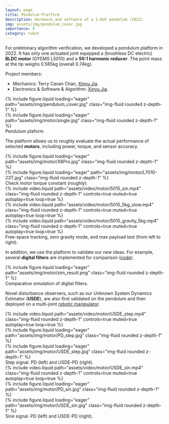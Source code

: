```yaml
---
layout: page
title: Pendulum Platform
description: Hardware and software of a 1-DoF pendulum (2022)
img: assets/img/pendulum_cover.jpg
importance: 4
category: robot
---
```


For preliminary algorithm verification, we developed a pendulum platform in 2022. It has only one actuated joint equipped a (brushless DC electric) **BLDC motor** (GYEMS L5010) and a **50:1 harmonic reducer**. The point mass at the tip weighs 0.565kg (overall 0.74kg).

Project members: 
* Mechanics: Terry Cavan Chan, <u>Xinyu Jia</u>.
* Electronics & Software & Algorithm: <u>Xinyu Jia</u>.

<div class="row">
    <div class="col-sm mt-3 mt-md-0">
        {% include figure.liquid loading="eager" path="assets/img/pendulum_cover.jpg" class="img-fluid rounded z-depth-1" %}
    </div>
    <div class="col-sm mt-3 mt-md-0">
        {% include figure.liquid loading="eager" path="assets/img/motor/single.jpg" class="img-fluid rounded z-depth-1" %}
    </div>
</div>
<div class="caption">
    Pendulum plaform.
</div>

The platform allows us to roughly evaluate the actual performance of selected **motors**, including power, torque, and sensor accuracy.

<div class="row">
    <div class="col-sm mt-3 mt-md-0">
        {% include figure.liquid loading="eager" path="assets/img/motor/X8Pro.jpg" class="img-fluid rounded z-depth-1" %}
    </div>
    <div class="col-sm mt-3 mt-md-0">
        {% include figure.liquid loading="eager" path="assets/img/motor/L7010-23T.jpg" class="img-fluid rounded z-depth-1" %}
    </div>
</div>
<div class="caption">
    Check motor torque constant (roughly).
</div>

<div class="row">
    <div class="col-sm mt-3 mt-md-0">
        {% include video.liquid path="assets/video/motor/5015_sin.mp4" class="img-fluid rounded z-depth-1" controls=true muted=true autoplay=true loop=true %}
    </div>
    <div class="col-sm mt-3 mt-md-0">
        {% include video.liquid path="assets/video/motor/5015_5kg_slow.mp4" class="img-fluid rounded z-depth-1" controls=true muted=true autoplay=true loop=true %}
    </div>
    <div class="col-sm mt-3 mt-md-0">
        {% include video.liquid path="assets/video/motor/5015_gravity_5kg.mp4" class="img-fluid rounded z-depth-1" controls=true muted=true autoplay=true loop=true %}
    </div>
</div>
<div class="caption">
    Free-space tracking, zero gravity mode, and max payload test (from left to right).
</div>

In addition, we use the platform to validate our new ideas. For example, several **digital filters** are implemented for comparison ([code](https://github.com/jia-xinyu/tools)).

<div class="row">
    <div class="col-sm mt-3 mt-md-0">
        {% include figure.liquid loading="eager" path="assets/img/motor/sim_result.png" class="img-fluid rounded z-depth-1" %}
    </div>
</div>
<div class="caption">
    Comparative simulation of digital filters.
</div>

Novel disturbance observers, such as our Unknown System Dynamics Estimator (**USDE**), are also first validated on the pendulum and then deployed on a multi-joint [robotic manipulator](https://jia-xinyu.github.io/projects/12_project/).

<div class="row">
    <div class="col-sm mt-3 mt-md-0">
        {% include video.liquid path="assets/video/motor/USDE_step.mp4" class="img-fluid rounded z-depth-1" controls=true muted=true autoplay=true loop=true %}
    </div>
    <div class="col-sm mt-3 mt-md-0">
        {% include figure.liquid loading="eager" path="assets/img/motor/PD_step.jpg" class="img-fluid rounded z-depth-1" %}
    </div>
    <div class="col-sm mt-3 mt-md-0">
        {% include figure.liquid loading="eager" path="assets/img/motor/USDE_step.jpg" class="img-fluid rounded z-depth-1" %}
    </div>
</div>
<div class="caption">
    Step signal. PD (left) and USDE-PD (right).
</div>

<div class="row">
    <div class="col-sm mt-3 mt-md-0">
        {% include video.liquid path="assets/video/motor/USDE_sin.mp4" class="img-fluid rounded z-depth-1" controls=true muted=true autoplay=true loop=true %}
    </div>
    <div class="col-sm mt-3 mt-md-0">
        {% include figure.liquid loading="eager" path="assets/img/motor/PD_sin.jpg" class="img-fluid rounded z-depth-1" %}
    </div>
    <div class="col-sm mt-3 mt-md-0">
        {% include figure.liquid loading="eager" path="assets/img/motor/USDE_sin.jpg" class="img-fluid rounded z-depth-1" %}
    </div>
</div>
<div class="caption">
    Sine signal. PD (left) and USDE-PD (right).
</div>

